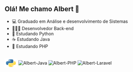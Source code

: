 ## Olá! Me chamo Albert 👋


- 💻 Graduado em Análise e desenvolvimento de Sistemas
- 🧑🏽‍💻 Desenvolvedor Back-end
- 🐍 Estudando Python
- ☕ Estudando Java
- 🐘 Estudando PHP

<div style="display: inline_block"><br>
  <img align="center" alt="Albert-Python" height="30" width="40" src="https://raw.githubusercontent.com/devicons/devicon/master/icons/python/python-original.svg">  
  <img align="center" alt="Albert-Java" height="30" width="40" src="https://cdn.jsdelivr.net/gh/devicons/devicon@latest/icons/java/java-plain-wordmark.svg" />            
  <img align="center" alt="Albert-PHP" height="30" width="40" src="https://cdn.jsdelivr.net/gh/devicons/devicon@latest/icons/php/php-original.svg" />
  <img align="center" alt="Albert-Laravel" height="30" width="40" src="https://cdn.jsdelivr.net/gh/devicons/devicon@latest/icons/laravel/laravel-original-wordmark.svg" />
               
</div>
